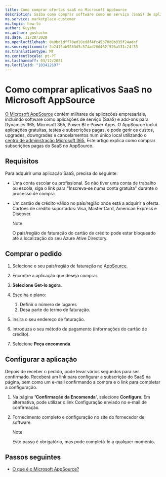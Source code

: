 ```yaml
---
title: Como comprar ofertas saaS no Microsoft AppSource
description: Saiba como comprar software como um serviço (SaaS) de aplicações de parceiros da Microsoft no Microsoft AppSource.
ms.service: marketplace-customer
ms.topic: how-to
author: Guyshu
ms.author: gushuchm
ms.date: 11/20/2020
ms.openlocfilehash: 0a0bd1dff70ed18ed8f4fc45b78d8b935f24adaf
ms.sourcegitcommit: 3a2415ab9833d5c574ad76d462f526a131c24f33
ms.translationtype: MT
ms.contentlocale: pt-PT
ms.lasthandoff: 03/12/2021
ms.locfileid: "103412697"
---
```

# <a name="how-to-purchase-saas-apps-on-microsoft-appsource"></a>Como comprar aplicativos SaaS no Microsoft AppSource

[O Microsoft AppSource](https://appsource.microsoft.com/) contém milhares de aplicações empresariais, incluindo software como aplicações de serviço (SaaS) e add-ons para Dynamics 365, Microsoft 365, Power BI e Power Apps. O AppSource inclui aplicações gratuitas, testes e subscrições pagas, e pode gerir os custos, upgrades, downgrades e cancelamentos num único local utilizando o [centro de administração Microsoft 365.](/microsoft-365/admin/admin-overview/about-the-admin-center) Este artigo explica como comprar subscrições pagas do SaaS no AppSource.

## <a name="requirements"></a>Requisitos

Para adquirir uma aplicação SaaS, precisa do seguinte:

- Uma conta escolar ou profissional. Se não tiver uma conta de trabalho ou escola, siga o link para "Inscreva-se numa conta gratuita" durante o processo de compra.

- Um cartão de crédito válido no país/região onde está a adquirir a oferta. Cartões de crédito suportados: Visa, Master Card, American Express e Discover.

    > [!Note]
    > O país/região de faturação do cartão de crédito pode estar bloqueado até à localização do seu Azure Ative Directory.

## <a name="purchase-the-application"></a>Comprar o pedido

1. Selecione o seu país/região de faturação no [AppSource.](https://appsource.microsoft.com/)
1. Encontre a aplicação que deseja comprar.
1. **Selecione Get-lo agora**.
1. Escolha o plano:

    1. Definir o número de lugares
    1. Desa parte do termo de faturação.
    
1. Insira o seu endereço de faturação.
1. Introduza o seu método de pagamento (informações do cartão de crédito).    
1. Selecione **Peça encomenda**.

## <a name="configure-the-application"></a>Configurar a aplicação

Depois de receber o pedido, pode levar vários segundos para ser confirmado. Receberá um link para configurar a subscrição do SaaS na página, bem como um e-mail confirmando a compra e o link para completar a configuração.

1. Na página **'Confirmação da Encomenda',** selecione **Configure**. Em alternativa, pode utilizar o link Configuração enviado no e-mail de confirmação.
1. Fornecimento completo e configuração no site do fornecedor de software.

    > [!Note]
    > Este passo é obrigatório, mas pode completá-lo a qualquer momento.

## <a name="next-steps"></a>Passos seguintes

- [O que é o Microsoft AppSource?](appsource-overview.md)

